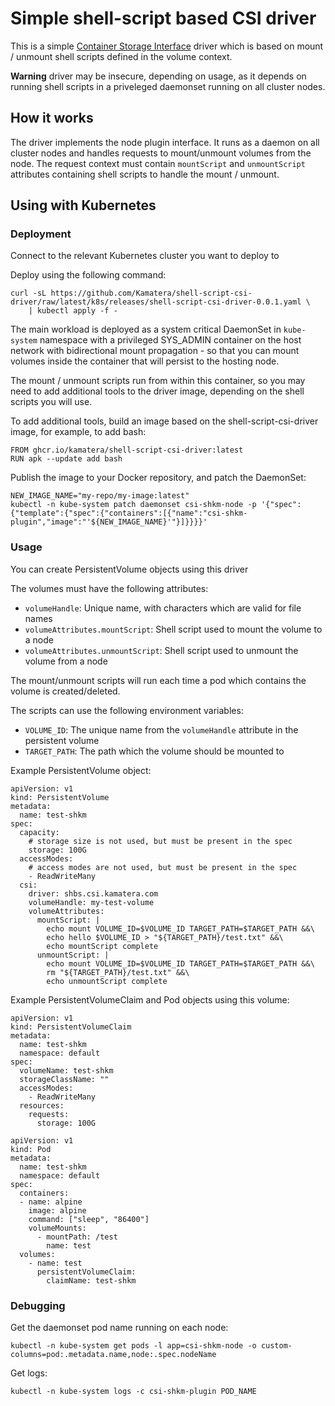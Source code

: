 # Simple shell-script based CSI driver

This is a simple [Container Storage Interface](https://github.com/container-storage-interface/spec/blob/master/spec.md) driver which is based on mount / unmount shell scripts defined in the volume context.

**Warning** driver may be insecure, depending on usage, as it depends on running shell scripts in a priveleged daemonset running on all cluster nodes.

## How it works

The driver implements the node plugin interface. It runs as a daemon on all cluster nodes and handles requests to mount/unmount volumes from the node. The request context must contain `mountScript` and `unmountScript` attributes containing shell scripts to handle the mount / unmount.

## Using with Kubernetes

### Deployment

Connect to the relevant Kubernetes cluster you want to deploy to

Deploy using the following command:

```
curl -sL https://github.com/Kamatera/shell-script-csi-driver/raw/latest/k8s/releases/shell-script-csi-driver-0.0.1.yaml \
    | kubectl apply -f -
```

The main workload is deployed as a system critical DaemonSet in `kube-system` namespace with a privileged SYS_ADMIN container on the host network with bidirectional mount propagation - so that you can mount volumes inside the container that will persist to the hosting node.

The mount / unmount scripts run from within this container, so you may need to add additional tools to the driver image, depending on the shell scripts you will use.

To add additional tools, build an image based on the shell-script-csi-driver image, for example, to add bash:

```
FROM ghcr.io/kamatera/shell-script-csi-driver:latest
RUN apk --update add bash
```

Publish the image to your Docker repository, and patch the DaemonSet:

```
NEW_IMAGE_NAME="my-repo/my-image:latest"
kubectl -n kube-system patch daemonset csi-shkm-node -p '{"spec":{"template":{"spec":{"containers":[{"name":"csi-shkm-plugin","image":"'${NEW_IMAGE_NAME}'"}]}}}}'
```

### Usage

You can create PersistentVolume objects using this driver

The volumes must have the following attributes:

* `volumeHandle`: Unique name, with characters which are valid for file names
* `volumeAttributes.mountScript`: Shell script used to mount the volume to a node
* `volumeAttributes.unmountScript`: Shell script used to unmount the volume from a node

The mount/unmount scripts will run each time a pod which contains the volume is created/deleted.
 
The scripts can use the following environment variables:

* `VOLUME_ID`: The unique name from the `volumeHandle` attribute in the persistent volume
* `TARGET_PATH`: The path which the volume should be mounted to

Example PersistentVolume object:

```
apiVersion: v1
kind: PersistentVolume
metadata:
  name: test-shkm
spec:
  capacity:
    # storage size is not used, but must be present in the spec
    storage: 100G
  accessModes:
    # access modes are not used, but must be present in the spec
    - ReadWriteMany
  csi:
    driver: shbs.csi.kamatera.com
    volumeHandle: my-test-volume
    volumeAttributes:
      mountScript: |
        echo mount VOLUME_ID=$VOLUME_ID TARGET_PATH=$TARGET_PATH &&\
        echo hello $VOLUME_ID > "${TARGET_PATH}/test.txt" &&\
        echo mountScript complete
      unmountScript: |
        echo mount VOLUME_ID=$VOLUME_ID TARGET_PATH=$TARGET_PATH &&\
        rm "${TARGET_PATH}/test.txt" &&\
        echo unmountScript complete
```

Example PersistentVolumeClaim and Pod objects using this volume:

```
apiVersion: v1
kind: PersistentVolumeClaim
metadata:
  name: test-shkm
  namespace: default
spec:
  volumeName: test-shkm
  storageClassName: ""
  accessModes:
    - ReadWriteMany
  resources:
    requests:
      storage: 100G
```

```
apiVersion: v1
kind: Pod
metadata:
  name: test-shkm
  namespace: default
spec:
  containers:
  - name: alpine
    image: alpine
    command: ["sleep", "86400"]
    volumeMounts:
      - mountPath: /test
        name: test
  volumes:
    - name: test
      persistentVolumeClaim:
        claimName: test-shkm
```

### Debugging

Get the daemonset pod name running on each node:

```
kubectl -n kube-system get pods -l app=csi-shkm-node -o custom-columns=pod:.metadata.name,node:.spec.nodeName
```

Get logs:

```
kubectl -n kube-system logs -c csi-shkm-plugin POD_NAME
```
